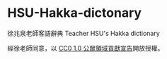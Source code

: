 # HSU-Hakka-dictonary
徐兆泉老師客語辭典 Teacher HSU's Hakka dictionary

經徐老師同意，以 [CC0 1.0 公眾領域貢獻宣告](https://creativecommons.org/publicdomain/zero/1.0/deed.zh_TW)開放授權。
